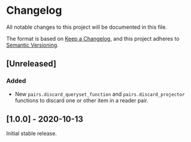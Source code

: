 # Changelog
All notable changes to this project will be documented in this file.

The format is based on [Keep a Changelog](https://keepachangelog.com/en/1.0.0/),
and this project adheres to [Semantic Versioning](https://semver.org/spec/v2.0.0.html).

## [Unreleased]

### Added
- New `pairs.discard_queryset_function` and `pairs.discard_projector` functions to discard one or other item in a reader pair.

## [1.0.0] - 2020-10-13

Initial stable release.
